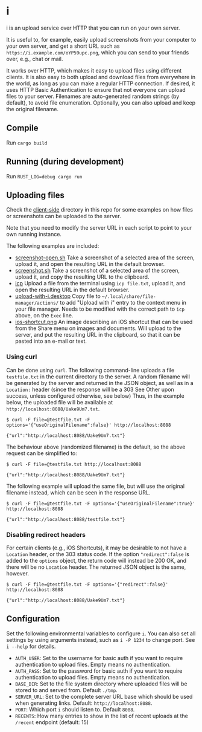 # i

i is an upload service over HTTP that you can run on your own server.

It is useful to, for example, easily upload screenshots from your computer to your own server, and get a short URL such as `https://i.example.com/oYP59upc.png`, which you can send to your friends over, e.g., chat or mail.

It works over HTTP, which makes it easy to upload files using different clients. It is also easy to both upload and download files from everywhere in the world, as long as you can make a regular HTTP connection. If desired, it uses HTTP Basic Authentication to ensure that not everyone can upload files to your server. Filenames are auto-generated random strings (by default), to avoid file enumeration. Optionally, you can also upload and keep the original filename.

## Compile

Run `cargo build`

## Running (during development)

Run `RUST_LOG=debug cargo run`

## Uploading files

Check the [client-side](client-side/) directory in this repo for some examples on how files or screenshots can be uploaded to the server.

Note that you need to modify the server URL in each script to point to your own running instance.

The following examples are included:

* [screenshot-open.sh](client-side/screenshot-open.sh) Take a screenshot of a selected area of the screen, upload it, and open the resulting URL in the default browser.
* [screenshot.sh](client-side/screenshot.sh) Take a screenshot of a selected area of the screen, upload it, and copy the resulting URL to the clipboard.
* [icp](client-side/icp) Upload a file from the terminal using `icp file.txt`, upload it, and open the resulting URL in the default browser.
* [upload-with-i.desktop](client-side/upload-with-i.desktop) Copy file to `~/.local/share/file-manager/actions/` to add "Upload with i" entry to the context menu in your file manager. Needs to be modified with the correct path to `icp` above, on the `Exec` line.
* [ios-shortcut.png](client-side/ios-shortcut.png) An image describing an iOS shortcut that can be used from the Share menu on images and documents. Will upload to the server, and put the resulting URL in the clipboard, so that it can be pasted into an e-mail or text.

### Using curl

Can be done using `curl`. The following command-line uploads a file `testfile.txt` in the current directory to the server.
A random filename will be generated by the server and returned in the JSON object, as well as in a `Location:` header (since the response will be a 303 See Other upon success, unless configured otherwise, see below) Thus, in the example below, the uploaded file will be available at `http://localhost:8088/Uake9Um7.txt`.

```
$ curl -F file=@testfile.txt -F options='{"useOriginalFilename":false}' http://localhost:8088

{"url":"http://localhost:8088/Uake9Um7.txt"}
```

The behaviour above (randomized filename) is the default, so the above request can be simplified to:

```
$ curl -F file=@testfile.txt http://localhost:8088

{"url":"http://localhost:8088/Uake9Um7.txt"}
```

The following example will upload the same file, but will use the original filename instead, which can be seen in the response URL.

```
$ curl -F file=@testfile.txt -F options='{"useOriginalFilename":true}' http://localhost:8088

{"url":"http://localhost:8088/testfile.txt"}
```

### Disabling redirect headers

For certain clients (e.g., iOS Shortcuts), it may be desirable to not have a `Location` header, or the 303 status code. If the option `"redirect":false` is added to the `options` object, the return code will instead be 200 OK, and there will be no `Location` header. The returned JSON object is the same, however.

```
$ curl -F file=@testfile.txt -F options='{"redirect":false}' http://localhost:8088

{"url":"http://localhost:8088/Uake9Um7.txt"}
```

## Configuration

Set the following environmental variables to configure `i`.
You can also set all settings by using arguments instead, such as `i -P 1234` to change port.
See `i --help` for details.

* `AUTH_USER`: Set to the username for basic auth if you want to require authentication to upload files. Empty means no authentication.
* `AUTH_PASS`: Set to the password for basic auth if you want to require authentication to upload files. Empty means no authentication.
* `BASE_DIR`: Set to the file system directory where uploaded files will be stored to and served from. Default `./tmp`.
* `SERVER_URL`: Set to the complete server URL base which should be used when generating links. Default: `http://localhost:8088`.
* `PORT`: Which port `i` should listen to. Default `8088`.
* `RECENTS`: How many entries to show in the list of recent uploads at the `/recent` endpoint (default: 15)
